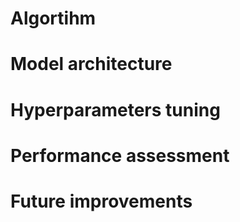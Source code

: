 # Algortihm

# Model architecture

# Hyperparameters tuning

# Performance assessment

# Future improvements
